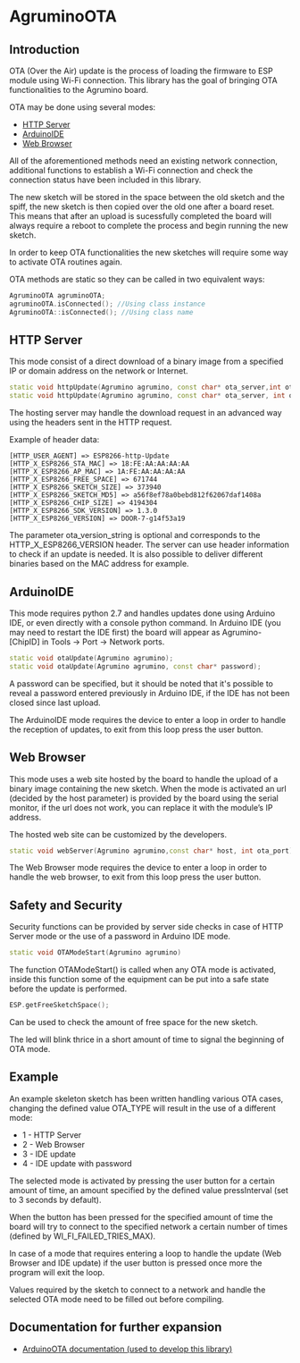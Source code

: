 # AgruminoOTA
## Introduction
OTA (Over the Air) update is the process of loading the firmware to ESP module using Wi-Fi connection.
This library has the goal of bringing OTA functionalities to the Agrumino board.

OTA may be done using several modes:
-   [HTTP Server](#http-server)
-   [ArduinoIDE](#arduinoide)
-   [Web Browser](#web-browser)

All of the aforementioned methods need an existing network connection, additional functions to establish a Wi-Fi connection and check the connection status have been included in this library. 

The new sketch will be stored in the space between the old sketch and the spiff, the new sketch is then copied over the old one after a board reset. This means that after an upload is sucessfully completed the board will always require a reboot to complete the process and begin running the new sketch.

In order to keep OTA functionalities the new sketches will require some way to activate OTA routines again.

OTA methods are static so they can be called in two equivalent ways:
```c++ 
AgruminoOTA agruminoOTA;
agruminoOTA.isConnected(); //Using class instance
AgruminoOTA::isConnected(); //Using class name
```
## HTTP Server
This mode consist of a direct download of a binary image from a specified IP or domain address on the network or Internet.
```c++
static void httpUpdate(Agrumino agrumino, const char* ota_server,int ota_port,const char* ota_path);
static void httpUpdate(Agrumino agrumino, const char* ota_server, int ota_port, const char* ota_path, const char* ota_version_string);
```
The hosting server may handle the download request in an advanced way using the headers sent in the HTTP request.

Example of header data:
```
[HTTP_USER_AGENT] => ESP8266-http-Update
[HTTP_X_ESP8266_STA_MAC] => 18:FE:AA:AA:AA:AA
[HTTP_X_ESP8266_AP_MAC] => 1A:FE:AA:AA:AA:AA
[HTTP_X_ESP8266_FREE_SPACE] => 671744
[HTTP_X_ESP8266_SKETCH_SIZE] => 373940
[HTTP_X_ESP8266_SKETCH_MD5] => a56f8ef78a0bebd812f62067daf1408a
[HTTP_X_ESP8266_CHIP_SIZE] => 4194304
[HTTP_X_ESP8266_SDK_VERSION] => 1.3.0
[HTTP_X_ESP8266_VERSION] => DOOR-7-g14f53a19
```
The parameter ota_version_string is optional and corresponds to the HTTP_X_ESP8266_VERSION header.
The server can use header information to check if an update is needed. It is also possible to deliver different binaries based on the MAC address for example.

## ArduinoIDE
This mode requires python 2.7 and handles updates done using Arduino IDE, or even directly with a console python command.
In Arduino IDE (you may need to restart the IDE first) the board will appear as Agrumino-[ChipID] in Tools -> Port -> Network ports.
```c++
static void otaUpdate(Agrumino agrumino);
static void otaUpdate(Agrumino agrumino, const char* password);
```
A password can be specified, but it should be noted that it's possible to reveal a password entered previously in Arduino IDE, if the IDE has not been closed since last upload.

The ArduinoIDE mode requires the device to enter a loop in order to handle the reception of updates, to exit from this loop press the user button.

## Web Browser
This mode uses a web site hosted by the board to handle the upload of a binary image containing the new sketch.
When the mode is activated an url (decided by the host parameter) is provided by the board using the serial monitor, if the url does not work, you can replace it with the module’s IP address. 

The hosted web site can be customized by the developers.

```c++
static void webServer(Agrumino agrumino,const char* host, int ota_port);
```
The Web Browser mode requires the device to enter a loop in order to handle the web browser, to exit from this loop press the user button.
## Safety and Security
Security functions can be provided by server side checks in case of HTTP Server mode or the use of a password in Arduino IDE mode.
```c++
static void OTAModeStart(Agrumino agrumino)
```
The function OTAModeStart() is called when any OTA mode is activated, inside this function some of the equipment can be put into a safe state before the update is performed.

```c++
ESP.getFreeSketchSpace();
```
Can be used to check the amount of free space for the new sketch.

The led will blink thrice in a short amount of time to signal the beginning of OTA mode.

## Example
An example skeleton sketch has been written handling various OTA cases, changing the defined value OTA_TYPE will result in the use of a different mode:
- 1 - HTTP Server
- 2 - Web Browser
- 3 - IDE update
- 4 - IDE update with password

The selected mode is activated by pressing the user button for a certain amount of time, an amount specified by the defined value pressInterval (set to 3 seconds by default).

When the button has been pressed for the specified amount of time the board will try to connect to the specified network a certain number of times (defined by WI_FI_FAILED_TRIES_MAX).

In case of a mode that requires entering a loop to handle the update (Web Browser and IDE update) if the user button is pressed once more the program will exit the loop.

Values required by the sketch to connect to a network and handle the selected OTA mode need to be filled out before compiling.

## Documentation for further expansion
- [ArduinoOTA documentation (used to develop this library)](https://github.com/esp8266/Arduino/blob/master/doc/ota_updates/readme.rst)